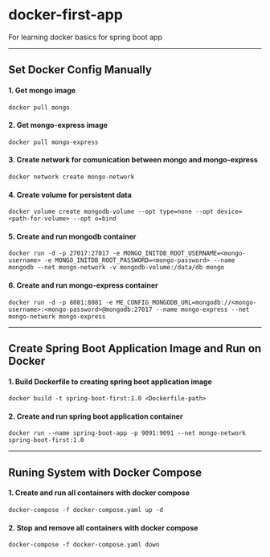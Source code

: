 #  docker-first-app
For learning docker basics for spring boot app

---

## Set Docker Config Manually

#### 1. Get mongo image

```shell
docker pull mongo
```

#### 2. Get mongo-express image

```shell
docker pull mongo-express
```

#### 3. Create network for comunication between mongo and mongo-express

```shell
docker network create mongo-network
```

#### 4. Create volume for persistent data

```shell
docker volume create mongodb-volume --opt type=none --opt device=<path-for-volume> --opt o=bind
```

#### 5. Create and run mongodb container

```shell
docker run -d -p 27017:27017 -e MONGO_INITDB_ROOT_USERNAME=<mongo-username> -e MONGO_INITDB_ROOT_PASSWORD=<mongo-password> --name mongodb --net mongo-network -v mongodb-volume:/data/db mongo
```

#### 6. Create and run mongo-express container

```shell
docker run -d -p 8081:8081 -e ME_CONFIG_MONGODB_URL=mongodb://<mongo-username>:<mongo-password>@mongodb:27017 --name mongo-express --net mongo-network mongo-express
```

---

## Create Spring Boot Application Image and Run on Docker

#### 1. Build Dockerfile to creating spring boot application image

```shell
docker build -t spring-boot-first:1.0 <Dockerfile-path>
```

#### 2. Create and run spring boot application container

```shell
docker run --name spring-boot-app -p 9091:9091 --net mongo-network spring-boot-first:1.0
```

---

## Runing System with Docker Compose 

#### 1. Create and run all containers with docker compose

```shell
docker-compose -f docker-compose.yaml up -d
```

#### 2. Stop and remove all containers with docker compose

```shell
docker-compose -f docker-compose.yaml down
```
